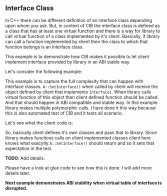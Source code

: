 ## Interface Class

In C++ there can be different definition of an interface class depending upon whom you ask. But, in context of CIB the interface class is defined as a class that has at least one virtual function and there is a way for library to call virtual function of a class implemented by it's client. Basically, if library can call a function implemented by client then the class to which that function belongs is an interface class.

This example is to demonstrate how CIB makes it possible to let client implement interface provided by library in an ABI stable way.

Let's consider the following example:

This example is to capture the full complexity that can happen with interface classes.
`A::SetInterface()` when called by client will receive the object defined by client that implements `Interface1`.
When library calls virtual function of this object then client defined function should be called. And that should happen in ABI compatible and stable way. In this example library makes multiple polymorphic calls. I have done it this way because this is also automated test of CIB and it tests all scenario.

Let's see what the client code is:

So, basically client defines it's own classes and pass that to library. Since library makes functions calls on client implemented classes client here knows what exacytly `A::SetInterface()` should return and so it sets that expectation in the test.

**TODO**: Add details.

Please have a look at glue code to see how this is done. I will add more details later.

**Next example demonstrates ABI stability when virtual table of interface is disrupted.**

